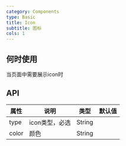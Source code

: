 ```yaml
---
category: Components
type: Basic
title: Icon
subtitle: 图标
cols: 1
---
```



## 何时使用
当页面中需要展示icon时

## API

属性 | 说明 | 类型 | 默认值
-----|-----|-----|------
type | icon类型，必选 | String | |
color | 颜色 | String | |

